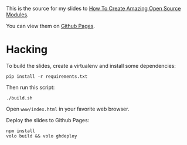 This is the source for my slides to [How To Create Amazing Open Source Modules](http://www.djangocon.us/schedule/presentation/28/).

You can view them on [Github Pages](http://kumar303.github.io/build-open-source/).

# Hacking

To build the slides, create a virtualenv and install some dependencies:

    pip install -r requirements.txt

Then run this script:

    ./build.sh

Open `www/index.html` in your favorite web browser.

Deploy the slides to Github Pages:

    npm install
    volo build && volo ghdeploy
